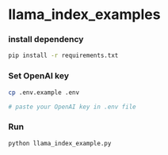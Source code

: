 # llama_index_examples

### install dependency

```sh
pip install -r requirements.txt
```

### Set OpenAI key
```sh
cp .env.example .env

# paste your OpenAI key in .env file
```

### Run

```sh
python llama_index_example.py 
```
